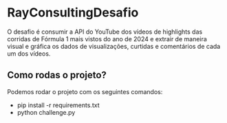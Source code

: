 # RayConsultingDesafio

O desafio é consumir a API do YouTube dos vídeos de highlights das corridas de Fórmula 1 mais vistos do ano de 2024 e extrair de maneira visual e gráfica os dados de visualizações, curtidas e comentários de cada um dos vídeos.


## Como rodas o projeto?

Podemos rodar o projeto com os seguintes comandos:
* pip install -r requirements.txt
* python challenge.py